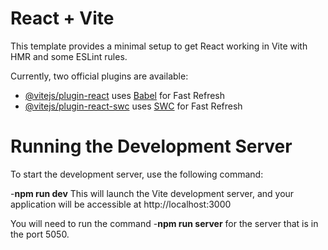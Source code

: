 # React + Vite

This template provides a minimal setup to get React working in Vite with HMR and some ESLint rules.

Currently, two official plugins are available:

- [@vitejs/plugin-react](https://github.com/vitejs/vite-plugin-react/blob/main/packages/plugin-react/README.md) uses [Babel](https://babeljs.io/) for Fast Refresh
- [@vitejs/plugin-react-swc](https://github.com/vitejs/vite-plugin-react-swc) uses [SWC](https://swc.rs/) for Fast Refresh

# Running the Development Server

To start the development server, use the following command:

-**npm run dev**
This will launch the Vite development server, and your application will be accessible at http://localhost:3000

You will need to run the command -**npm run server**
for the server that is in the port 5050.
